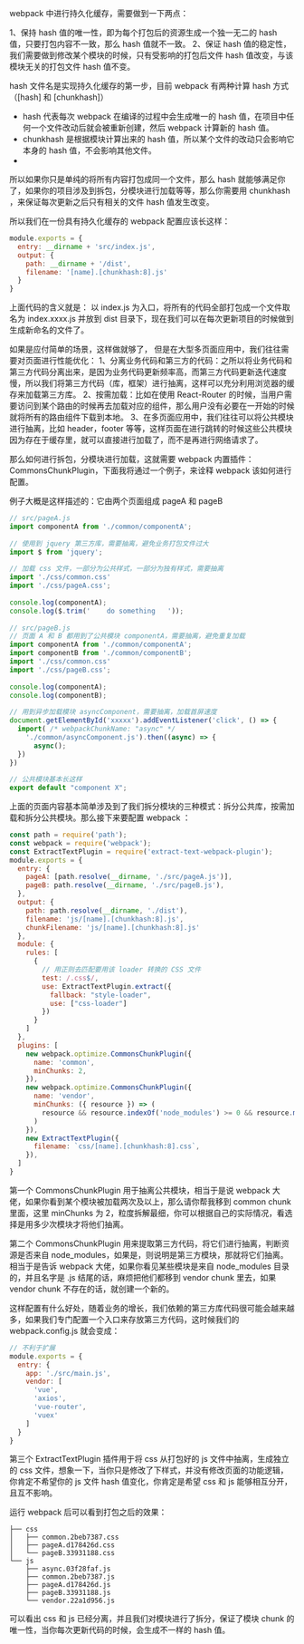 [webpack 持久化缓存]: https://blog.csdn.net/csdn_yudong/article/details/79190629#comments

webpack 中进行持久化缓存，需要做到一下两点：

1、保持 hash 值的唯一性，即为每个打包后的资源生成一个独一无二的 hash 值，只要打包内容不一致，那么 hash 值就不一致。
2、保证 hash 值的稳定性，我们需要做到修改某个模块的时候，只有受影响的打包后文件 hash 值改变，与该模块无关的打包文件 hash 值不变。

hash 文件名是实现持久化缓存的第一步，目前 webpack 有两种计算 hash 方式（[hash] 和 [chunkhash]）

- hash 代表每次 webpack 在编译的过程中会生成唯一的 hash 值，在项目中任何一个文件改动后就会被重新创建，然后 webpack 计算新的 hash 值。
- chunkhash 是根据模块计算出来的 hash 值，所以某个文件的改动只会影响它本身的 hash 值，不会影响其他文件。
- 
所以如果你只是单纯的将所有内容打包成同一个文件，那么 hash 就能够满足你了，如果你的项目涉及到拆包，分模块进行加载等等，那么你需要用 chunkhash ，来保证每次更新之后只有相关的文件 hash 值发生改变。

所以我们在一份具有持久化缓存的 webpack 配置应该长这样：

```js
module.exports = {
  entry: __dirname + 'src/index.js',
  output: {
    path: __dirname + '/dist',
    filename: '[name].[chunkhash:8].js'
  }
}
```

上面代码的含义就是： 以 index.js 为入口，将所有的代码全部打包成一个文件取名为 index.xxxx.js 并放到 dist 目录下，现在我们可以在每次更新项目的时候做到生成新命名的文件了。

如果是应付简单的场景，这样做就够了，
但是在大型多页面应用中，我们往往需要对页面进行性能优化：
1、分离业务代码和第三方的代码：之所以将业务代码和第三方代码分离出来，是因为业务代码更新频率高，而第三方代码更新迭代速度慢，所以我们将第三方代码（库，框架）进行抽离，这样可以充分利用浏览器的缓存来加载第三方库。
2、按需加载：比如在使用 React-Router 的时候，当用户需要访问到某个路由的时候再去加载对应的组件，那么用户没有必要在一开始的时候就将所有的路由组件下载到本地。
3、在多页面应用中，我们往往可以将公共模块进行抽离，比如 header，footer 等等，这样页面在进行跳转的时候这些公共模块因为存在于缓存里，就可以直接进行加载了，而不是再进行网络请求了。

那么如何进行拆包，分模块进行加载，这就需要 webpack 内置插件： CommonsChunkPlugin，下面我将通过一个例子，来诠释 webpack 该如何进行配置。

例子大概是这样描述的：它由两个页面组成 pageA 和 pageB

```js
// src/pageA.js
import componentA from './common/componentA';
 
// 使用到 jquery 第三方库，需要抽离，避免业务打包文件过大
import $ from 'jquery';
 
// 加载 css 文件，一部分为公共样式，一部分为独有样式，需要抽离
import './css/common.css'
import './css/pageA.css';
 
console.log(componentA);
console.log($.trim('    do something   '));
 
// src/pageB.js
// 页面 A 和 B 都用到了公共模块 componentA，需要抽离，避免重复加载
import componentA from './common/componentA';
import componentB from './common/componentB';
import './css/common.css'
import './css/pageB.css';
 
console.log(componentA);
console.log(componentB);
 
// 用到异步加载模块 asyncComponent，需要抽离，加载首屏速度
document.getElementById('xxxxx').addEventListener('click', () => {
  import( /* webpackChunkName: "async" */
    './common/asyncComponent.js').then((async) => {
      async();
  })
})
 
// 公共模块基本长这样
export default "component X";
```

 上面的页面内容基本简单涉及到了我们拆分模块的三种模式：拆分公共库，按需加载和拆分公共模块。那么接下来要配置 webpack ： 

```js
const path = require('path');
const webpack = require('webpack');
const ExtractTextPlugin = require('extract-text-webpack-plugin');
module.exports = {
  entry: {
    pageA: [path.resolve(__dirname, './src/pageA.js')],
    pageB: path.resolve(__dirname, './src/pageB.js'),
  },
  output: {
    path: path.resolve(__dirname, './dist'),
    filename: 'js/[name].[chunkhash:8].js',
    chunkFilename: 'js/[name].[chunkhash:8].js'
  },
  module: {
    rules: [
      {
        // 用正则去匹配要用该 loader 转换的 CSS 文件
        test: /.css$/,
        use: ExtractTextPlugin.extract({
          fallback: "style-loader",
          use: ["css-loader"]
        })  
      }
    ]
  },
  plugins: [
    new webpack.optimize.CommonsChunkPlugin({
      name: 'common',
      minChunks: 2,
    }),
    new webpack.optimize.CommonsChunkPlugin({
      name: 'vendor',
      minChunks: ({ resource }) => (
        resource && resource.indexOf('node_modules') >= 0 && resource.match(/.js$/)
      )
    }),
    new ExtractTextPlugin({
      filename: `css/[name].[chunkhash:8].css`,
    }),
  ]
}
```

第一个 CommonsChunkPlugin 用于抽离公共模块，相当于是说 webpack 大佬，如果你看到某个模块被加载两次及以上，那么请你帮我移到 common chunk 里面，这里 minChunks 为 2，粒度拆解最细，你可以根据自己的实际情况，看选择是用多少次模块才将他们抽离。

第二个 CommonsChunkPlugin 用来提取第三方代码，将它们进行抽离，判断资源是否来自 node_modules，如果是，则说明是第三方模块，那就将它们抽离。相当于是告诉 webpack 大佬，如果你看见某些模块是来自 node_modules 目录的，并且名字是 .js 结尾的话，麻烦把他们都移到 vendor chunk 里去，如果 vendor chunk 不存在的话，就创建一个新的。

这样配置有什么好处，随着业务的增长，我们依赖的第三方库代码很可能会越来越多，如果我们专门配置一个入口来存放第三方代码，这时候我们的 webpack.config.js 就会变成：

```js
// 不利于扩展
module.exports = {
  entry: {
    app: './src/main.js',
    vendor: [
      'vue',
      'axios',
      'vue-router',
      'vuex'
    ]
  }
}
```

第三个 ExtractTextPlugin 插件用于将 css 从打包好的 js 文件中抽离，生成独立的 css 文件，想象一下，当你只是修改了下样式，并没有修改页面的功能逻辑，你肯定不希望你的 js 文件 hash 值变化，你肯定是希望 css 和 js 能够相互分开，且互不影响。

运行 webpack 后可以看到打包之后的效果：

```
├── css
│   ├── common.2beb7387.css
│   ├── pageA.d178426d.css
│   └── pageB.33931188.css
└── js
    ├── async.03f28faf.js
    ├── common.2beb7387.js
    ├── pageA.d178426d.js
    ├── pageB.33931188.js
    └── vendor.22a1d956.js
```

可以看出 css 和 js 已经分离，并且我们对模块进行了拆分，保证了模块 chunk 的唯一性，当你每次更新代码的时候，会生成不一样的 hash 值。
